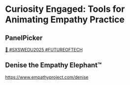 # Curiosity Engaged: Tools for Animating Empathy Practice


## PanelPicker

[🎥 #SXSWEDU2025 #FUTUREOFTECH](https://www.youtube.com/watch?v=ds73Pah4gM4)

## Denise the Empathy Elephant™

https://www.empathyproject.com/denise
